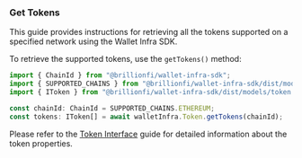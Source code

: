 ### Get Tokens

This guide provides instructions for retrieving all the tokens supported on a specified network using the Wallet Infra SDK.

To retrieve the supported tokens, use the `getTokens()` method:

```ts
import { ChainId } from "@brillionfi/wallet-infra-sdk";
import { SUPPORTED_CHAINS } from "@brillionfi/wallet-infra-sdk/dist/models/common.models";
import { IToken } from "@brillionfi/wallet-infra-sdk/dist/models/token.model";

const chainId: ChainId = SUPPORTED_CHAINS.ETHEREUM;
const tokens: IToken[] = await walletInfra.Token.getTokens(chainId);
```

Please refer to the [Token Interface](token-interface.md) guide for detailed information about the token properties.
